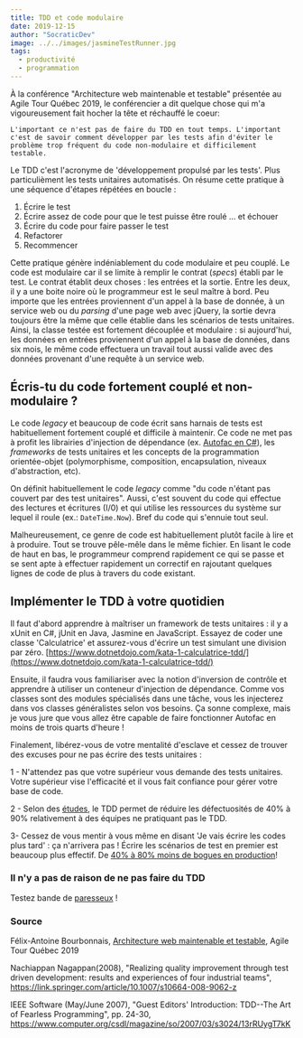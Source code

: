 ```yaml
---
title: TDD et code modulaire
date: 2019-12-15
author: "SocraticDev"
image: ../../images/jasmineTestRunner.jpg
tags:
  - productivité
  - programmation
---
```


À la conférence "Architecture web maintenable et testable" présentée au Agile Tour Québec 2019, le conférencier a dit quelque chose qui m'a vigoureusement fait hocher la tête et réchauffé le coeur:

`L'important ce n'est pas de faire du TDD en tout temps. L'important c'est de savoir comment développer par les tests afin d'éviter le problème trop fréquent du code non-modulaire et difficilement testable.`

Le TDD c'est l'acronyme de 'développement propulsé par les tests'. Plus particulièment les tests unitaires automatisés. On résume cette pratique à une séquence d'étapes répétées en boucle :

1. Écrire le test
2. Écrire assez de code pour que le test puisse être roulé ... et échouer
3. Écrire du code pour faire passer le test
4. Refactorer
5. Recommencer

Cette pratique génère indéniablement du code modulaire et peu couplé. Le code est modulaire car il se limite à remplir le contrat (_specs_) établi par le test. Le contrat établit deux choses : les entrées et la sortie. Entre les deux, il y a une boite noire où le programmeur est le seul maître à bord. Peu importe que les entrées proviennent d'un appel à la base de donnée, à un service web ou du _parsing_ d'une page web avec jQuery, la sortie devra toujours être la même que celle établie dans les scénarios de tests unitaires. Ainsi, la classe testée est fortement découplée et modulaire : si aujourd'hui, les données en entrées proviennent d'un appel à la base de données, dans six mois, le même code effectuera un travail tout aussi valide avec des données provenant d'une requête à un service web.

## Écris-tu du code fortement couplé et non-modulaire ?

Le code _legacy_ et beaucoup de code écrit sans harnais de tests est habituellement fortement couplé et difficile à maintenir. Ce code ne met pas à profit les librairies d'injection de dépendance (ex. [Autofac en C#](https://autofac.org/)), les _frameworks_ de tests unitaires et les concepts de la programmation orientée-objet (polymorphisme, composition, encapsulation, niveaux d'abstraction, etc).

On définit habituellement le code _legacy_ comme "du code n'étant pas couvert par des test unitaires".
Aussi, c'est souvent du code qui effectue des lectures et écritures (I/0) et qui utilise les ressources du système sur lequel il roule (ex.: `DateTime.Now`). Bref du code qui s'ennuie tout seul.

Malheureusement, ce genre de code est habituellement plutôt facile à lire et à produire. Tout se trouve pêle-mêle dans le même fichier. En lisant le code de haut en bas, le programmeur comprend rapidement ce qui se passe et se sent apte à effectuer rapidement un correctif en rajoutant quelques lignes de code de plus à travers du code existant.

## Implémenter le TDD à votre quotidien

Il faut d'abord apprendre à maîtriser un framework de tests unitaires : il y a xUnit en C#, jUnit en Java, Jasmine en JavaScript. Essayez de coder une classe 'Calculatrice' et assurez-vous d'écrire un test simulant une division par zéro. [https://www.dotnetdojo.com/kata-1-calculatrice-tdd/](https://www.dotnetdojo.com/kata-1-calculatrice-tdd/)

Ensuite, il faudra vous familiariser avec la notion d'inversion de contrôle et apprendre à utiliser un conteneur d'injection de dépendance. Comme vos classes sont des modules spécialisés dans une tâche, vous les injecterez dans vos classes généralistes selon vos besoins. Ça sonne complexe, mais je vous jure que vous allez être capable de faire fonctionner Autofac en moins de trois quarts d'heure !

Finalement, libérez-vous de votre mentalité d'esclave et cessez de trouver des excuses pour ne pas écrire des tests unitaires :

1 - N'attendez pas que votre supérieur vous demande des tests unitaires. Votre supérieur vise l'efficacité et il vous fait confiance pour gérer votre base de code.

2 - Selon des [études](https://link.springer.com/article/10.1007/s10664-008-9062-z), le TDD permet de réduire les défectuosités de 40% à 90% relativement à des équipes ne pratiquant pas le TDD.

3- Cessez de vous mentir à vous même en disant 'Je vais écrire les codes plus tard' : ça n'arrivera pas ! Écrire les scénarios de test en premier est beaucoup plus effectif. De [40% à 80% moins de bogues en production](https://www.computer.org/csdl/magazine/so/2007/03/s3024/13rRUygT7kK)!

### Il n'y a pas de raison de ne pas faire du TDD

Testez bande de [paresseux](https://1u594u31nvw01cjgyx4gvsr15ge-wpengine.netdna-ssl.com/fr/files/2011/11/sloth2-600x450.jpg) !

### Source

Félix-Antoine Bourbonnais, [Architecture web maintenable et testable](https://agilequebec.ca/calendrier/architecture-web-maintenable-et-testable-avec-react/), Agile Tour Québec 2019

Nachiappan Nagappan(2008), "Realizing quality improvement through test driven development: results and experiences of four industrial teams", https://link.springer.com/article/10.1007/s10664-008-9062-z

IEEE Software (May/June 2007), "Guest Editors' Introduction: TDD--The Art of Fearless Programming", pp. 24-30,
https://www.computer.org/csdl/magazine/so/2007/03/s3024/13rRUygT7kK

